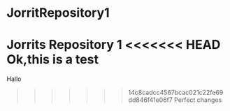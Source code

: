 # JorritRepository1
Jorrits Repository 1
<<<<<<< HEAD
Ok,this is a test
=======
Hallo
>>>>>>> 14c8cadcc4567bcac021c22fe69dd846f41e06f7
Perfect changes